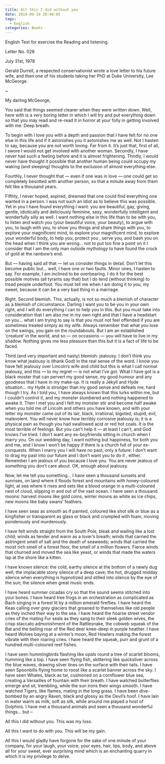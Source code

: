 ```yaml
---
title: All this I did without you
date: 2019-09-19 20:48:05
tags:
  - English
categories: Books
---
```


English Text for exercise the Reading and listening.

<!-- more -->

Letter No. 028

July 31st, 1978

Gerald Durrell, a respected conservationist wrote a love letter to his future wife, and then one of his students taking her PhD at Duke University, Lee McGeorge.

~

My darling McGeorge,

You said that things seemed clearer when they were written down. Well, here with is a very boring letter in which I will try and put everything down so that you may read and re-read it in horror at your folly in getting involved with me. Deep breath.

To begin with I love you with a depth and passion that I have felt for no one else in this life and if it astonishes you it astonishes me as well. Not I hasten to say, because you are not worth loving. Far from it. It’s just that, first of all, I swore I would not get involved with another woman. Secondly, I have never had such a feeling before and it is almost frightening. Thirdly, I would never have thought it possible that another human being could occupy my waking (and sleeping) thoughts to the exclusion of almost everything else.

Fourthly, I never thought that — even if one was in love — one could get so completely besotted with another person, so that a minute away from them felt like a thousand years.

Fifthly, I never hoped, aspired, dreamed that one could find everything one wanted in a person. I was not such an idiot as to believe this was possible. Yet in you I have found everything I want: you are beautiful, gay, giving, gentle, idiotically and deliciously feminine, sexy, wonderfully intelligent and wonderfully silly as well. I want nothing else in this life than to be with you, to listen and watch you (your beautiful voice, your beauty), to argue with you, to laugh with you, to show you things and share things with you, to explore your magnificent mind, to explore your magnificent mind, to explore your wonderful body, to help you, protect you , serve you, and bash you on the head when I think you are wrong… not to put too fine a point on it I consider that I am the only man outside mythology to have found the crock of gold at the rainbow’s end.

But — having said all that — let us consider things in detail. Don’t let this become public but… well, I have one or two faults. Minor ones, I hasten to say. For example, I am inclined to be overbearing. I do it for the best possible motives (all tyrants say that) but I do tend (without thinking) to tread people underfoot. You must tell me when I am doing it to you, my sweet, because it can be a very bad thing in a marriage.

Right. Second blemish. This, actually, is not so much a blemish  of character  as a blemish of circumstance. Darling I want you to be you in your own right, and I will do everything I can to help you in this. But you must take into consideration that I am also me in my own right and that I have a headstart on you… what I am trying to say is that you must not feel offended if you are sometimes treated simply as my wife. Always remember that what you lose on the swings, you gain on the roundabouts. But I am an established ‘creature’ in the world, and so — on occasions — you will have to live in my shadow. Nothing gives me less pleasure than this but it is a fact of life to be faced.

Third (and very important and nasty) blemish: jealousy. I don’t think you know what jealousy is (thank God) in the real sense of the word. I know you have felt jealousy over Lincoln’s wife and child but this is what I call normal jealousy, and this — to my regret — is not what I’ve got. What I have got is a black moster that can pervert my good sense, my good humour and any goodness that I have in my make-up. It is really a Jekyll and Hyde situation… my Hyde is stronger than my good sense and defeats me, hard though I try. As I told you, I have always known that this lurks within me, but I couldn’t control it, and my monster slumbered and nothing happened to awake it. Then I met you and I felt my monster stir and become half awake when you told me of Lincoln and others you have known, and with your letter my monster came out of its lair, black, irrational, bigoted, stupid, evil, malevolent. You will never know how terribly corrosive jealousy is; it is a physical pain as though you had swallowed acid or red hot coals. It is the most terrible of feelings. But you can’t help it — at least I can’t, and God knows I’ve tried. I don’t want any ex-boyfriends sitting in church when I marry you. On our wedding day, I want nothing but happiness, for both you and me, and I know I won’t be happy if there is a church full of your ex-conquests. When I marry you I will have no past, only a future: I don’t want to drag my past into our future and I don’t want you to do it , either. Remember I am jealous of you because I love you. You are never jealous of something you don’t care about. OK, enough about jealousy.

Now, let me tell you something… I have seen a thousand sunsets and sunrises, on land where it floods forest and mountains with honey-coloured light, at sea where it rises and sets like a blood orange in a multi-coloured nest of cloud, slipping in and out of the vast ocean. I have seen a thousand moons: harvest moons like gold coins, winter moons as white as ice chips, new moons like baby swans’ feathers.

I have seen seas as smooth as if painted, coloured like shot silk or blue as a kingfisher or transparent as glass or black and crumpled with foam, moving ponderously and murderously.

I have felt winds straight from the South Pole, bleak and wailing like a lost child; winds as tender and warm as a lover’s breath; winds that carried the astringent smell of salt and the death of seaweeds; winds that carried the moist rich smell of a forest floor, the smell of a million flowers. Fierce winds that churned and moved the sea like yeast, or winds that made the waters lap at the shore like a kitten.

I have known silence: the cold, earthy silence at the bottom of a newly dug well; the implacable stony silence of a deep cave; the hot, drugged midday silence when everything is hypnotized and stilled into silence by the eye of the sun; the silence when great music ends.

I have heard summer cicadas cry so that the sound seems stitched into your bones. I have heard tree frogs in an orchestration as complicated as Bach singing in a forest lit by a million emerald fireflies. I have heard the Keas calling over grey glaciers that groaned to themselves like old people as they inched their way to the sea. I have heard the hoarse street vendor cries of the mating Fur seals as they sang to their sleek golden wives, the crisp staccato admonishment of the Rattlesnake, the cobweb squeak of the Bat and the belling roar of the Red deer knee-deep in purple heather. I have heard Wolves baying at a winter’s moon, Red Howlers making the forest vibrate with their roaring cries. I have heard the squeak, purr and grunt of a hundred multi-coloured reef fishes.

I have seen hummingbirds flashing like opals round a tree of scarlet blooms, humming like a top. I have seen flying fish, skittering like quicksilver across the blue waves, drawing silver lines on the surface with their tails. I have seen Spoonbills flying home to roost like a scarlet banner across the sky. I have seen Whales, black as tar, cushioned on a cornflower blue sea, creating a Versailles of fountain with their breath. I have watched butterflies emerge and sit, trembling, while the sun irons their wings smooth. I have watched Tigers, like flames, mating in the long grass. I have been dive-bombed by an angry Raven, black and glossy as the Devil’s hoof. I have lain in water warm as milk, soft as silk, while around me played a host of Dolphins. I have met a thousand animals and seen a thousand wonderful things… but –

All this I did without you. This was my loss.

All this I want to do with you. This will be my gain.

All this I would gladly have forgone for the sake of one minute of your company, for your laugh, your voice, your eyes, hair, lips, body, and above all for your sweet, ever surprising mind which is an enchanting quarry in which it is my privilege to delve.